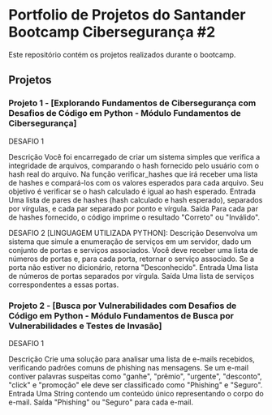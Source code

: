 # Portfolio de Projetos do Santander Bootcamp Cibersegurança #2

Este repositório contém os projetos realizados durante o bootcamp.

## Projetos

### Projeto 1 - [Explorando Fundamentos de Cibersegurança com Desafios de Código em Python - Módulo Fundamentos de Cibersegurança]

DESAFIO 1

Descrição
Você foi encarregado de criar um sistema simples que verifica a integridade de arquivos, comparando o hash fornecido pelo usuário com o hash real do arquivo. Na função verificar_hashes que irá receber uma lista de hashes e compará-los com os valores esperados para cada arquivo. Seu objetivo é verificar se o hash calculado é igual ao hash esperado.
Entrada
Uma lista de pares de hashes (hash calculado e hash esperado), separados por vírgulas, e cada par separado por ponto e vírgula.
Saída
Para cada par de hashes fornecido, o código imprime o resultado "Correto" ou "Inválido".

DESAFIO 2 [LINGUAGEM UTILIZADA PYTHON]:
Descrição
Desenvolva um sistema que simule a enumeração de serviços em um servidor, dado um conjunto de portas e serviços associados. Você deve receber uma lista de números de portas e, para cada porta, retornar o serviço associado. Se a porta não estiver no dicionário, retorna "Desconhecido".
Entrada
Uma lista de números de portas separados por vírgula.
Saída
Uma lista de serviços correspondentes a essas portas.


### Projeto 2 - [Busca por Vulnerabilidades com Desafios de Código em Python - Módulo Fundamentos de Busca por Vulnerabilidades e Testes de Invasão]
DESAFIO 1

Descrição
Crie uma solução para analisar uma lista de e-mails recebidos, verificando padrões comuns de phishing nas mensagens. Se um e-mail contiver palavras suspeitas como "ganhe", "prêmio", "urgente", "desconto", "click" e "promoção" ele deve ser classificado como "Phishing" e "Seguro".
Entrada
Uma String contendo um conteúdo único representando o corpo do e-mail.
Saída
"Phishing" ou "Seguro" para cada e-mail.
